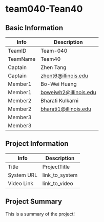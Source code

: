 # team040-Tean40

## Basic Information

|   Info      |        Description     |
| ----------- | ---------------------- |
| TeamID      |        Team-040        |
| TeamName    |         Team40         |
| Captain     |        Zhen Tang       |
| Captain     |   zhent6@illinois.edu  |
| Member1     |      Bo-Wei Huang      |
| Member1     |  boweiwh2@illinois.edu |
| Member2     |    Bharati Kulkarni    |
| Member2     |  bharati1@illinois.edu |
| Member3     |                        |
| Member3     |                        |

## Project Information

|   Info      |        Description     |
| ----------- | ---------------------- |
|  Title      |       ProjectTitle     |
| System URL  |      link_to_system    |
| Video Link  |      link_to_video     |

## Project Summary

This is a summary of the project!
